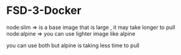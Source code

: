 # FSD-3-Docker

node:slim => is a base image that is large , it may take longer to pull 
node:alpine => you can use lighter image like alpine

you can use both but alpine is taking less time to pull 
